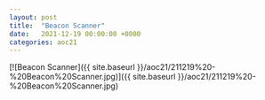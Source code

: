 ```yaml
---
layout: post
title:  "Beacon Scanner"
date:   2021-12-19 00:00:00 +0000
categories: aoc21
---
```


[![Beacon Scanner]({{ site.baseurl }}/aoc21/211219%20-%20Beacon%20Scanner.jpg)]({{ site.baseurl }}/aoc21/211219%20-%20Beacon%20Scanner.jpg)

